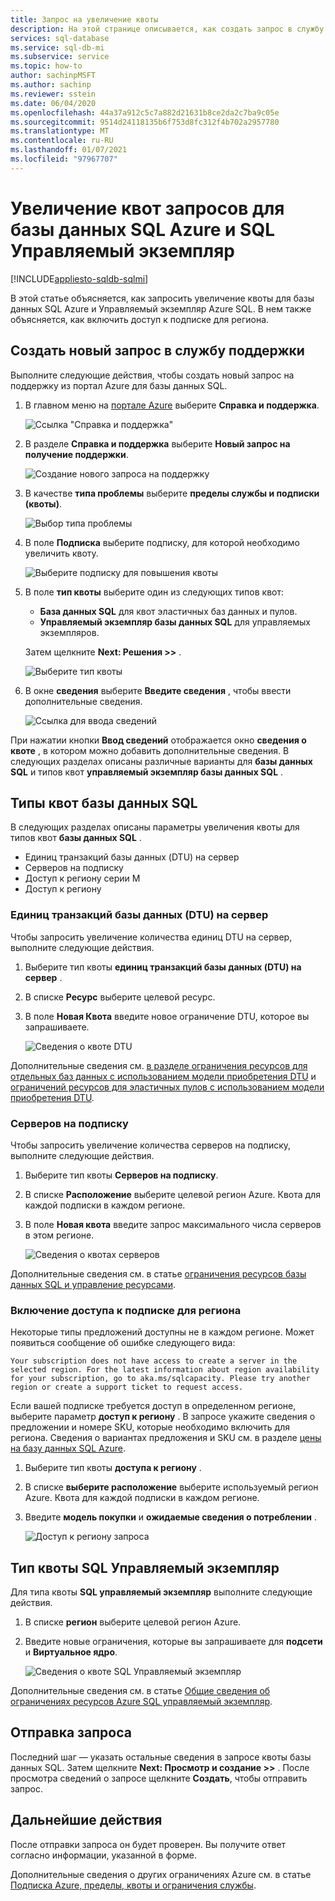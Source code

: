 ```yaml
---
title: Запрос на увеличение квоты
description: На этой странице описывается, как создать запрос в службу поддержки, чтобы увеличить квоты для базы данных SQL Azure и Управляемый экземпляр Azure SQL.
services: sql-database
ms.service: sql-db-mi
ms.subservice: service
ms.topic: how-to
author: sachinpMSFT
ms.author: sachinp
ms.reviewer: sstein
ms.date: 06/04/2020
ms.openlocfilehash: 44a37a912c5c7a882d21631b8ce2da2c7ba9c05e
ms.sourcegitcommit: 9514d24118135b6f753d8fc312f4b702a2957780
ms.translationtype: MT
ms.contentlocale: ru-RU
ms.lasthandoff: 01/07/2021
ms.locfileid: "97967707"
---
```

# <a name="request-quota-increases-for-azure-sql-database-and-sql-managed-instance"></a>Увеличение квот запросов для базы данных SQL Azure и SQL Управляемый экземпляр
[!INCLUDE[appliesto-sqldb-sqlmi](../includes/appliesto-sqldb-sqlmi.md)]

В этой статье объясняется, как запросить увеличение квоты для базы данных SQL Azure и Управляемый экземпляр Azure SQL. В нем также объясняется, как включить доступ к подписке для региона.

## <a name="create-a-new-support-request"></a><a id="newquota"></a> Создать новый запрос в службу поддержки

Выполните следующие действия, чтобы создать новый запрос на поддержку из портал Azure для базы данных SQL.

1. В главном меню на [портале Azure](https://portal.azure.com) выберите **Справка и поддержка**.

   ![Ссылка "Справка и поддержка"](./media/quota-increase-request/help-plus-support.png)

1. В разделе **Справка и поддержка** выберите **Новый запрос на получение поддержки**.

    ![Создание нового запроса на поддержку](./media/quota-increase-request/new-support-request.png)

1. В качестве **типа проблемы** выберите **пределы службы и подписки (квоты)**.

   ![Выбор типа проблемы](./media/quota-increase-request/select-quota-issue-type.png)

1. В поле **Подписка** выберите подписку, для которой необходимо увеличить квоту.

   ![Выберите подписку для повышения квоты](./media/quota-increase-request/select-subscription-support-request.png)

1. В поле **тип квоты** выберите один из следующих типов квот:

   - **База данных SQL** для квот эластичных баз данных и пулов.
   - **Управляемый экземпляр базы данных SQL** для управляемых экземпляров.

   Затем щелкните **Next: Решения >>** .

   ![Выберите тип квоты](./media/quota-increase-request/select-quota-type.png)

1. В окне **сведения** выберите **Введите сведения** , чтобы ввести дополнительные сведения.

   ![Ссылка для ввода сведений](./media/quota-increase-request/provide-details-link.png)

При нажатии кнопки **Ввод сведений** отображается окно **сведения о квоте** , в котором можно добавить дополнительные сведения. В следующих разделах описаны различные варианты для **базы данных SQL** и типов квот **управляемый экземпляр базы данных SQL** .

## <a name="sql-database-quota-types"></a><a id="sqldbquota"></a> Типы квот базы данных SQL

В следующих разделах описаны параметры увеличения квоты для типов квот **базы данных SQL** .

- Единиц транзакций базы данных (DTU) на сервер
- Серверов на подписку
- Доступ к региону серии M
- Доступ к региону

### <a name="database-transaction-units-dtus-per-server"></a>Единиц транзакций базы данных (DTU) на сервер

Чтобы запросить увеличение количества единиц DTU на сервер, выполните следующие действия.

1. Выберите тип квоты **единиц транзакций базы данных (DTU) на сервер** .

1. В списке **Ресурс** выберите целевой ресурс.

1. В поле **Новая Квота** введите новое ограничение DTU, которое вы запрашиваете.

   ![Сведения о квоте DTU](./media/quota-increase-request/quota-details-dtus.png)

Дополнительные сведения см. [в разделе ограничения ресурсов для отдельных баз данных с использованием модели приобретения DTU](resource-limits-dtu-single-databases.md) и [ограничений ресурсов для эластичных пулов с использованием модели приобретения DTU](resource-limits-dtu-elastic-pools.md).

### <a name="servers-per-subscription"></a>Серверов на подписку

Чтобы запросить увеличение количества серверов на подписку, выполните следующие действия.

1. Выберите тип квоты **Серверов на подписку**.

1. В списке **Расположение** выберите целевой регион Azure. Квота для каждой подписки в каждом регионе.

1. В поле **Новая квота** введите запрос максимального числа серверов в этом регионе.

   ![Сведения о квотах серверов](./media/quota-increase-request/quota-details-servers.png)

Дополнительные сведения см. в статье [ограничения ресурсов базы данных SQL и управление ресурсами](resource-limits-logical-server.md).

### <a name="enable-subscription-access-to-a-region"></a><a id="region"></a> Включение доступа к подписке для региона

Некоторые типы предложений доступны не в каждом регионе. Может появиться сообщение об ошибке следующего вида:

`Your subscription does not have access to create a server in the selected region. For the latest information about region availability for your subscription, go to aka.ms/sqlcapacity. Please try another region or create a support ticket to request access.`

Если вашей подписке требуется доступ в определенном регионе, выберите параметр **доступ к региону** . В запросе укажите сведения о предложении и номере SKU, которые необходимо включить для региона. Сведения о вариантах предложения и SKU см. в разделе [цены на базу данных SQL Azure](https://azure.microsoft.com/pricing/details/sql-database/single/).

1. Выберите тип квоты **доступа к региону** .

1. В списке **выберите расположение** выберите используемый регион Azure. Квота для каждой подписки в каждом регионе.

1. Введите **модель покупки** и **ожидаемые сведения о потреблении** .

   ![Доступ к региону запроса](./media/quota-increase-request/quota-request.png)

<!--
### <a id="mseries"></a> Enable M-series access to a region

To enable M-series hardware for a subscription and region, a support request must be opened.

1. Select the **M-series region access** quota type.

1. In the **Select a location** list, select the Azure region to use. The quota is per subscription in each region.


   ![Request M-series region access](./media/quota-increase-request/quota-m-series.png)
-->

## <a name="sql-managed-instance-quota-type"></a><a id="sqlmiquota"></a> Тип квоты SQL Управляемый экземпляр

Для типа квоты **SQL управляемый экземпляр** выполните следующие действия.

1. В списке **регион** выберите целевой регион Azure.

1. Введите новые ограничения, которые вы запрашиваете для **подсети** и **Виртуальное ядро**.

   ![Сведения о квоте SQL Управляемый экземпляр](./media/quota-increase-request/quota-details-managed-instance.png)

Дополнительные сведения см. в статье [Общие сведения об ограничениях ресурсов Azure SQL управляемый экземпляр](../managed-instance/resource-limits.md).

## <a name="submit-your-request"></a>Отправка запроса

Последний шаг — указать остальные сведения в запросе квоты базы данных SQL. Затем щелкните **Next: Просмотр и создание >>** . После просмотра сведений о запросе щелкните **Создать**, чтобы отправить запрос.

## <a name="next-steps"></a>Дальнейшие действия

После отправки запроса он будет проверен. Вы получите ответ согласно информации, указанной в форме.

Дополнительные сведения о других ограничениях Azure см. в статье [Подписка Azure, пределы, квоты и ограничения службы](../../azure-resource-manager/management/azure-subscription-service-limits.md).
